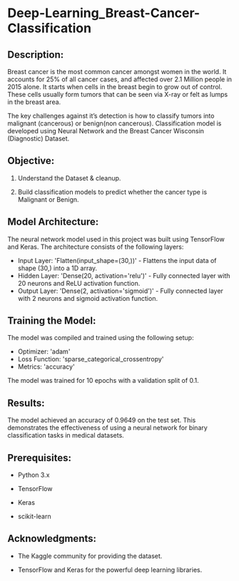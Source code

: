 # Deep-Learning_Breast-Cancer-Classification
## Description:
Breast cancer is the most common cancer amongst women in the world. It accounts for 25% of all cancer cases, and affected over 2.1 Million people in 2015 alone. It starts when cells in the breast begin to grow out of control. These cells usually form tumors that can be seen via X-ray or felt as lumps in the breast area.

The key challenges against it’s detection is how to classify tumors into malignant (cancerous) or benign(non cancerous). Classification model is developed using Neural Network and the Breast Cancer Wisconsin (Diagnostic) Dataset.

## Objective:

1. Understand the Dataset & cleanup.

2. Build classification models to predict whether the cancer type is Malignant or Benign.


## Model Architecture:

The neural network model used in this project was built using TensorFlow and Keras. The architecture consists of the following layers:

* Input Layer:
'Flatten(input_shape=(30,))' - Flattens the input data of shape (30,) into a 1D array.
* Hidden Layer:
'Dense(20, activation='relu')' - Fully connected layer with 20 neurons and ReLU activation function.
* Output Layer:
'Dense(2, activation='sigmoid')' - Fully connected layer with 2 neurons and sigmoid activation function.

## Training the Model:

The model was compiled and trained using the following setup:

* Optimizer: 'adam'
* Loss Function: 'sparse_categorical_crossentropy'
* Metrics: 'accuracy'

The model was trained for 10 epochs with a validation split of 0.1.

## Results:

The model achieved an accuracy of 0.9649 on the test set. This demonstrates the effectiveness of using a neural network for binary classification tasks in medical datasets.

## Prerequisites:

* Python 3.x

* TensorFlow

* Keras

* scikit-learn

## Acknowledgments:

* The Kaggle community for providing the dataset.
  
* TensorFlow and Keras for the powerful deep learning libraries.

